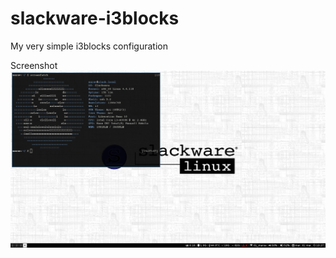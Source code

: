 # slackware-i3blocks
My very simple i3blocks configuration


Screenshot
![screenshot](screenshot.png?raw=true "Screenshot")
